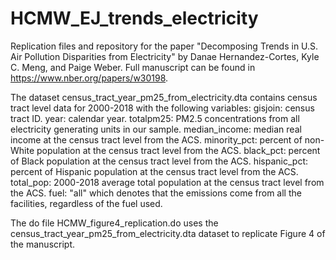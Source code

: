 # HCMW_EJ_trends_electricity
Replication files and repository for the paper "Decomposing Trends in U.S. Air Pollution Disparities from Electricity" by Danae Hernandez-Cortes, Kyle C. Meng, and Paige Weber. Full manuscript can be found in https://www.nber.org/papers/w30198.

The dataset census_tract_year_pm25_from_electricity.dta contains census tract level data for 2000-2018 with the following variables:
gisjoin: census tract ID.
year: calendar year.
totalpm25: PM2.5 concentrations from all electricity generating units in our sample.
median_income: median real income at the census tract level from the ACS.
minority_pct: percent of non-White population at the census tract level from the ACS.
black_pct: percent of Black population at the census tract level from the ACS.
hispanic_pct: percent of Hispanic population at the census tract level from the ACS.
total_pop: 2000-2018 average total population at the census tract level from the ACS.
fuel: "all" which denotes that the emissions come from all the facilities, regardless of the fuel used.

The do file HCMW_figure4_replication.do uses the census_tract_year_pm25_from_electricity.dta dataset to replicate Figure 4 of the manuscript.
